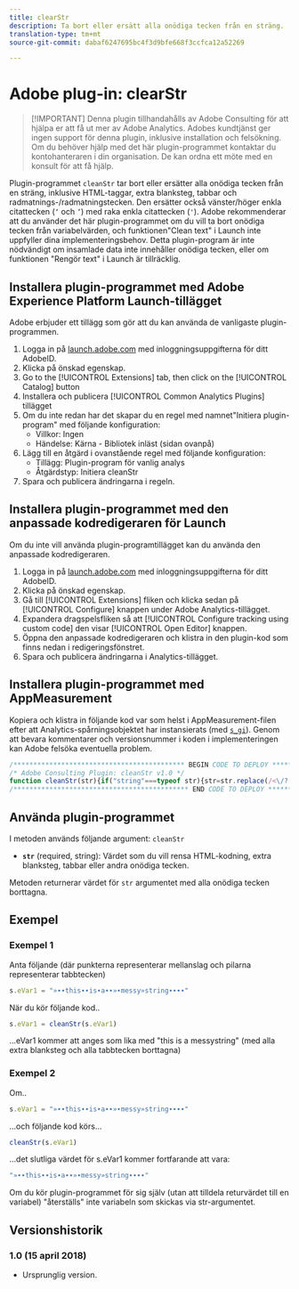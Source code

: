 ```yaml
---
title: clearStr
description: Ta bort eller ersätt alla onödiga tecken från en sträng.
translation-type: tm+mt
source-git-commit: dabaf6247695bc4f3d9bfe668f3ccfca12a52269

---
```



# Adobe plug-in: clearStr

>[!IMPORTANT] Denna plugin tillhandahålls av Adobe Consulting för att hjälpa er att få ut mer av Adobe Analytics. Adobes kundtjänst ger ingen support för denna plugin, inklusive installation och felsökning. Om du behöver hjälp med det här plugin-programmet kontaktar du kontohanteraren i din organisation. De kan ordna ett möte med en konsult för att få hjälp.

Plugin-programmet `cleanStr` tar bort eller ersätter alla onödiga tecken från en sträng, inklusive HTML-taggar, extra blanksteg, tabbar och radmatnings-/radmatningstecken. Den ersätter också vänster/höger enkla citattecken (`‘` och `’`) med raka enkla citattecken (`'`). Adobe rekommenderar att du använder det här plugin-programmet om du vill ta bort onödiga tecken från variabelvärden, och funktionen&quot;Clean text&quot; i Launch inte uppfyller dina implementeringsbehov. Detta plugin-program är inte nödvändigt om insamlade data inte innehåller onödiga tecken, eller om funktionen &quot;Rengör text&quot; i Launch är tillräcklig.

## Installera plugin-programmet med Adobe Experience Platform Launch-tillägget

Adobe erbjuder ett tillägg som gör att du kan använda de vanligaste plugin-programmen.

1. Logga in på [launch.adobe.com](https://launch.adobe.com) med inloggningsuppgifterna för ditt AdobeID.
1. Klicka på önskad egenskap.
1. Go to the [!UICONTROL Extensions] tab, then click on the [!UICONTROL Catalog] button
1. Installera och publicera [!UICONTROL Common Analytics Plugins] tillägget
1. Om du inte redan har det skapar du en regel med namnet&quot;Initiera plugin-program&quot; med följande konfiguration:
   * Villkor: Ingen
   * Händelse: Kärna - Bibliotek inläst (sidan ovanpå)
1. Lägg till en åtgärd i ovanstående regel med följande konfiguration:
   * Tillägg: Plugin-program för vanlig analys
   * Åtgärdstyp: Initiera cleanStr
1. Spara och publicera ändringarna i regeln.

## Installera plugin-programmet med den anpassade kodredigeraren för Launch

Om du inte vill använda plugin-programtillägget kan du använda den anpassade kodredigeraren.

1. Logga in på [launch.adobe.com](https://launch.adobe.com) med inloggningsuppgifterna för ditt AdobeID.
1. Klicka på önskad egenskap.
1. Gå till [!UICONTROL Extensions] fliken och klicka sedan på [!UICONTROL Configure] knappen under Adobe Analytics-tillägget.
1. Expandera dragspelsfliken så att [!UICONTROL Configure tracking using custom code] den visar [!UICONTROL Open Editor] knappen.
1. Öppna den anpassade kodredigeraren och klistra in den plugin-kod som finns nedan i redigeringsfönstret.
1. Spara och publicera ändringarna i Analytics-tillägget.

## Installera plugin-programmet med AppMeasurement

Kopiera och klistra in följande kod var som helst i AppMeasurement-filen efter att Analytics-spårningsobjektet har instansierats (med [`s_gi`](../functions/s-gi.md)). Genom att bevara kommentarer och versionsnummer i koden i implementeringen kan Adobe felsöka eventuella problem.

```js
/******************************************* BEGIN CODE TO DEPLOY *******************************************/
/* Adobe Consulting Plugin: cleanStr v1.0 */
function cleanStr(str){if("string"===typeof str){str=str.replace(/<\/?[^>]+(>|$)/g,"");str=str.trim(); str=str.replace(/[\u2018\u2019\u201A]/g,"'");str=str.replace(/\t+/g,"");for(str=str.replace(/[\n\r]/g," ");-1<str.indexOf("  ");)str=str.replace(/\s\s/g," ");return str}return""};
/******************************************** END CODE TO DEPLOY ********************************************/
```

## Använda plugin-programmet

I metoden används följande argument: `cleanStr`

* **`str`** (required, string): Värdet som du vill rensa HTML-kodning, extra blanksteg, tabbar eller andra onödiga tecken.

Metoden returnerar värdet för `str` argumentet med alla onödiga tecken borttagna.

## Exempel

### Exempel 1

Anta följande (där punkterna representerar mellanslag och pilarna representerar tabbtecken)

```js
s.eVar1 = "»∙∙this∙∙is∙a∙∙»∙messy»string∙∙∙∙"
```

När du kör följande kod..

```js
s.eVar1 = cleanStr(s.eVar1)
```

...eVar1 kommer att anges som lika med &quot;this is a messystring&quot; (med alla extra blanksteg och alla tabbtecken borttagna)

### Exempel 2

Om..

```js
s.eVar1 = "»∙∙this∙∙is∙a∙∙»∙messy»string∙∙∙∙"
```

...och följande kod körs...

```js
cleanStr(s.eVar1)
```

...det slutliga värdet för s.eVar1 kommer fortfarande att vara:

```js
"»∙∙this∙∙is∙a∙∙»∙messy»string∙∙∙∙"
```

Om du kör plugin-programmet för sig själv (utan att tilldela returvärdet till en variabel) &quot;återställs&quot; inte variabeln som skickas via str-argumentet.

## Versionshistorik

### 1.0 (15 april 2018)

* Ursprunglig version.
